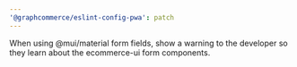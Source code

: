 ```yaml
---
'@graphcommerce/eslint-config-pwa': patch
---
```


When using @mui/material form fields, show a warning to the developer so they learn about the ecommerce-ui form components.
